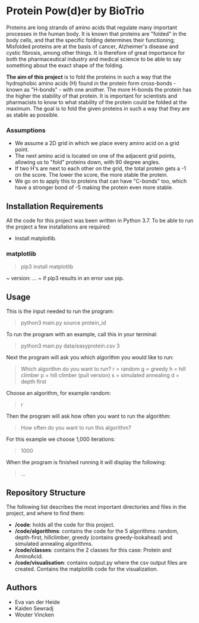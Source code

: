 # Protein Pow(d)er by BioTrio

Proteins are long strands of amino acids that regulate many important processes in the human body. It is known that proteins are "folded" in the body cells, and that the specific folding determines their functioning; Misfolded proteins are at the basis of cancer, Alzheimer's disease and cystic fibrosis, among other things. It is therefore of great importance for both the pharmaceutical industry and medical science to be able to say something about the exact shape of the folding.

**The aim of this project** is to fold the proteins in such a way that the hydrophobic amino acids (H) found in the protein form cross-bonds - known as "H-bonds" - with one another. The more H-bonds the protein has the higher the stability of that protein. It is important for scientists and pharmacists to know to what stability of the protein could be folded at the maximum. The goal is to fold the given proteins in such a way that they are as stable as possible.

### Assumptions

* We assume a 2D grid in which we place every amino acid on a grid point. 
* The next amino acid is located on one of the adjacent grid points, allowing us to "fold" proteins down, with 90 degree angles.
* If two H's are next to each other on the grid, the total protein gets a -1 on the score. The lower the score, the more stable the protein.
* We go on to apply this to proteins that can have "C-bonds" too, which have a stronger bond of -5 making the protein even more stable.

## Installation Requirements

All the code for this project was been written in Python 3.7. To be able to run the project a few installations are required:
* Install matplotlib.

### matplotlib

> pip3 install matplotlib

~ version: ...
~ if pip3 results in an error use pip.

## Usage

This is the input needed to run the program:

> python3 main.py source protein_id

To run the program with an example, call this in your terminal:

> python3 main.py data/easyprotein.csv 3

Next the program will ask you which algorithm you would like to run:

> Which algorithm do you want to run?
> r = random
> g = greedy
> h = hill climber
> p = hill climber (pull version)
> s = simulated annealing
> d = depth first

Choose an algorithm, for example random:

> r

Then the program will ask how often you want to run the algorithm:

> How often do you want to run this algorithm?

For this example we choose 1,000 iterations:

> 1000

When the program is finished running it will display the following:

> ...

## Repository Structure

The following list describes the most important directories and files in the project, and where to find them:

* **/code**: holds all the code for this project.
* **/code/algorithms**: contains the code for the 5 algorithms: random, depth-first, hillclimber, greedy (contains greedy-lookahead) and simulated annealing algorithms.
* **/code/classes**: contains the 2 classes for this case: Protein and AminoAcid.
* **/code/visualisation**: contains output.py where the csv output files are created. Contains the matplotlib code for the visualization. 

## Authors

* Eva van der Heide
* Kaiden Sewradj 
* Wouter Vincken